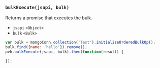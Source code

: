 ### ``bulkExecute(jsapi, bulk)``
Returns a promise that executes the bulk.
- `jsapi` `<Object>`
- `bulk` `<Bulk>`

```js
var bulk = mongoConn.collection('Test').initializeOrderedBulkOp();
bulk.find({name: 'hello'}).remove();
pvh.bulkExecute(jsapi, bulk).then(function(result) {

});
```
